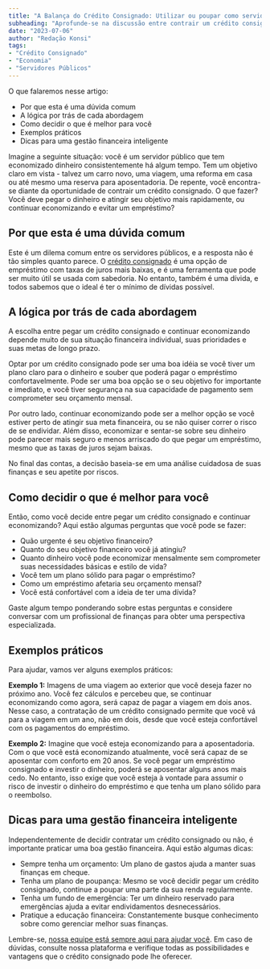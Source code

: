 ```yaml
---
title: "A Balança do Crédito Consignado: Utilizar ou poupar como servidor público?"
subheading: "Aprofunde-se na discussão entre contrair um crédito consignado ou continuar economizando para atingir seus objetivos financeiros"
date: "2023-07-06"
author: "Redação Konsi"
tags:
- "Crédito Consignado"
- "Economia"
- "Servidores Públicos"
---
```


O que falaremos nesse artigo:
- Por que esta é uma dúvida comum
- A lógica por trás de cada abordagem
- Como decidir o que é melhor para você
- Exemplos práticos
- Dicas para uma gestão financeira inteligente

Imagine a seguinte situação: você é um servidor público que tem economizado dinheiro consistentemente há algum tempo. Tem um objetivo claro em vista - talvez um carro novo, uma viagem, uma reforma em casa ou até mesmo uma reserva para aposentadoria. De repente, você encontra-se diante da oportunidade de contrair um crédito consignado. O que fazer? Você deve pegar o dinheiro e atingir seu objetivo mais rapidamente, ou continuar economizando e evitar um empréstimo?

## Por que esta é uma dúvida comum

Este é um dilema comum entre os servidores públicos, e a resposta não é tão simples quanto parece. O [crédito consignado](https://www.konsi.com.br/postagens/5-motivos-para-escolher-o-credito-consignado-publico) é uma opção de empréstimo com taxas de juros mais baixas, e é uma ferramenta que pode ser muito útil se usada com sabedoria. No entanto, também é uma dívida, e todos sabemos que o ideal é ter o mínimo de dívidas possível.

## A lógica por trás de cada abordagem

A escolha entre pegar um crédito consignado e continuar economizando depende muito de sua situação financeira individual, suas prioridades e suas metas de longo prazo.

Optar por um crédito consignado pode ser uma boa idéia se você tiver um plano claro para o dinheiro e souber que poderá pagar o empréstimo confortavelmente. Pode ser uma boa opção se o seu objetivo for importante e imediato, e você tiver segurança na sua capacidade de pagamento sem comprometer seu orçamento mensal.

Por outro lado, continuar economizando pode ser a melhor opção se você estiver perto de atingir sua meta financeira, ou se não quiser correr o risco de se endividar. Além disso, economizar e sentar-se sobre seu dinheiro pode parecer mais seguro e menos arriscado do que pegar um empréstimo, mesmo que as taxas de juros sejam baixas.

No final das contas, a decisão baseia-se em uma análise cuidadosa de suas finanças e seu apetite por riscos.

## Como decidir o que é melhor para você

Então, como você decide entre pegar um crédito consignado e continuar economizando? Aqui estão algumas perguntas que você pode se fazer:

- Quão urgente é seu objetivo financeiro?
- Quanto do seu objetivo financeiro você já atingiu?
- Quanto dinheiro você pode economizar mensalmente sem comprometer suas necessidades básicas e estilo de vida?
- Você tem um plano sólido para pagar o empréstimo?
- Como um empréstimo afetaria seu orçamento mensal?
- Você está confortável com a ideia de ter uma dívida?

Gaste algum tempo ponderando sobre estas perguntas e considere conversar com um profissional de finanças para obter uma perspectiva especializada.

## Exemplos práticos

Para ajudar, vamos ver alguns exemplos práticos:

__Exemplo 1:__ Imagens de uma viagem ao exterior que você deseja fazer no próximo ano. Você fez cálculos e percebeu que, se continuar economizando como agora, será capaz de pagar a viagem em dois anos. Nesse caso, a contratação de um crédito consignado permite que você vá para a viagem em um ano, não em dois, desde que você esteja confortável com os pagamentos do empréstimo.

__Exemplo 2:__ Imagine que você esteja economizando para a aposentadoria. Com o que você está economizando atualmente, você será capaz de se aposentar com conforto em 20 anos. Se você pegar um empréstimo consignado e investir o dinheiro, poderá se aposentar alguns anos mais cedo. No entanto, isso exige que você esteja à vontade para assumir o risco de investir o dinheiro do empréstimo e que tenha um plano sólido para o reembolso.

## Dicas para uma gestão financeira inteligente

Independentemente de decidir contratar um crédito consignado ou não, é importante praticar uma boa gestão financeira. Aqui estão algumas dicas:

- Sempre tenha um orçamento: Um plano de gastos ajuda a manter suas finanças em cheque.
- Tenha um plano de poupança: Mesmo se você decidir pegar um crédito consignado, continue a poupar uma parte da sua renda regularmente.
- Tenha um fundo de emergência: Ter um dinheiro reservado para emergências ajuda a evitar endividamentos desnecessários.
- Pratique a educação financeira: Constantemente busque conhecimento sobre como gerenciar melhor suas finanças.

Lembre-se, [nossa equipe está sempre aqui para ajudar você](https://www.konsi.com.br/download). Em caso de dúvidas, consulte nossa plataforma e verifique todas as possibilidades e vantagens que o crédito consignado pode lhe oferecer.